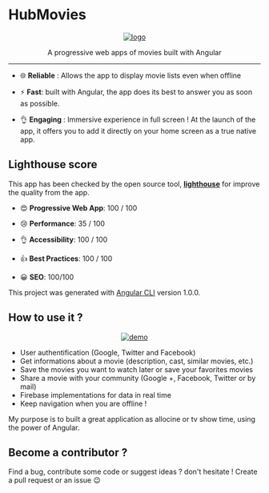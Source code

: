 # HubMovies

<p align="center">
    <a href="https://hubmovies-a26fc.firebaseapp.com"><img src="https://rawgit.com/clamarque/hub-movies/master/src/assets/icons/android-chrome-192x192.png" alt="logo" />
    </a>
</p>

<p align="center">
    A progressive web apps of movies built with Angular
</p>
<hr>

- :globe_with_meridians: **Reliable** : Allows the app to display movie lists even when offline

- :zap: **Fast**: built with Angular, the app does its best to answer you as soon as possible.

- :ok_hand: **Engaging** : Immersive experience in full screen ! At the launch of the app, it offers you to add it directly on your home screen as a true native app.

## Lighthouse score

This app has been checked by the open source tool, [**lighthouse**](https://github.com/GoogleChrome/lighthouse) for improve the quality from the app. 

- :heart_eyes: **Progressive Web App**: 100 / 100

- :cry: **Performance**: 35 / 100

- :ok_hand: **Accessibility**: 100 / 100

- :thumbsup: **Best Practices**: 100 / 100

- :grinning: **SEO**: 100/100

This project was generated with [Angular CLI](https://github.com/angular/angular-cli) version 1.0.0.

## How to use it ?

<p align="center">
    <a href="https://hubmovies-a26fc.firebaseapp.com"><img src="https://github.com/clamarque/hub-movies/blob/master/src/assets/images/demo.jpg" alt="demo" />
    </a>
</p>

* User authentification (Google, Twitter and Facebook)
* Get informations about a movie (description, cast, similar movies, etc.)
* Save the movies you want to watch later or save your favorites movies
* Share a movie with your community (Google +, Facebook, Twitter or by mail)
* Firebase implementations for data in real time
* Keep navigation when you are offline !

My purpose is to built a great application as allocine or tv show time, using the power of Angular.

## Become a contributor ?

Find a bug, contribute some code or suggest ideas ? don't hesitate ! Create a pull request or an issue :wink:
